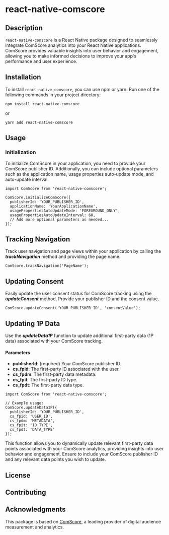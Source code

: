 # react-native-comscore
## Description
`react-native-comscore` is a React Native package designed to seamlessly integrate ComScore analytics into your React Native applications. ComScore provides valuable insights into user behavior and engagement, allowing you to make informed decisions to improve your app's performance and user experience.

## Installation
To install `react-native-comscore`, you can use npm or yarn. Run one of the following commands in your project directory:

```
npm install react-native-comscore
``` 
or
```
yarn add react-native-comscore
```
## Usage
### Initialization
To initialize ComScore in your application, you need to provide your ComScore publisher ID. Additionally, you can include optional parameters such as the application name, usage properties auto-update mode, and auto-update interval.
```
import ComScore from 'react-native-comscore';

ComScore.initializeComScore({
  publisherId: 'YOUR_PUBLISHER_ID',
  applicationName: 'YourApplicationName',
  usagePropertiesAutoUpdateMode: 'FOREGROUND_ONLY',
  usagePropertiesAutoUpdateInterval: 60,
  // Add more optional parameters as needed...
});
``` 

## Tracking Navigation
Track user navigation and page views within your application by calling the ***trackNavigation*** method and providing the page name.
```
ComScore.trackNavigation('PageName');
```

## Updating Consent
Easily update the user consent status for ComScore tracking using the ***updateConsent*** method. Provide your publisher ID and the consent value.
```
ComScore.updateConsent('YOUR_PUBLISHER_ID', 'consentValue');
```

## Updating 1P Data
Use the ***updateData1P*** function to update additional first-party data (1P data) associated with your ComScore tracking.
#### Parameters
- **publisherId**: (required) Your ComScore publisher ID.
- **cs_fpid**: The first-party ID associated with the user.
- **cs_fpdm**: The first-party data metadata.
- **cs_fpit**: The first-party ID type.
- **cs_fpdt**: The first-party data type.
```
import ComScore from 'react-native-comscore';

// Example usage:
ComScore.updateData1P({
  publisherId: 'YOUR_PUBLISHER_ID',
  cs_fpid: 'USER_ID',
  cs_fpdm: 'METADATA',
  cs_fpit: 'ID_TYPE',
  cs_fpdt: 'DATA_TYPE'
});
```
This function allows you to dynamically update relevant first-party data points associated with your ComScore analytics, providing insights into user behavior and engagement. Ensure to include your ComScore publisher ID and any relevant data points you wish to update.

## License
## Contributing
## Acknowledgments
This package is based on [ComScore](https://www.comscore.com/), a leading provider of digital audience measurement and analytics.
